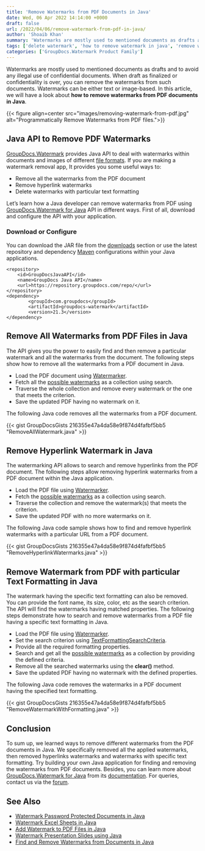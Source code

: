 ```yaml
---
title: 'Remove Watermarks from PDF Documents in Java'
date: Wed, 06 Apr 2022 14:14:00 +0000
draft: false
url: /2022/04/06/remove-watermark-from-pdf-in-java/
author: 'Shoaib Khan'
summary: 'Watermarks are mostly used to mentioned documents as drafts and to avoid any illegal use of confidential documents. When draft as finalized or confidentiality is over, you can remove the watermarks from such documents. Watermarks can be either text or image-based. In this article, we will have a look about **how to remove watermarks from PDF documents in Java**.'
tags: ['delete watermark', 'how to remove watermark in java', 'remove watermark', 'remove watermark from pdf', 'Watermark Remover', 'watermark remover application']
categories: ['GroupDocs.Watermark Product Family']
---
```


Watermarks are mostly used to mentioned documents as drafts and to avoid any illegal use of confidential documents. When draft as finalized or confidentiality is over, you can remove the watermarks from such documents. Watermarks can be either text or image-based. In this article, we will have a look about **how to remove watermarks from PDF documents in Java**.

{{< figure align=center src="images/removing-watermark-from-pdf.jpg" alt="Programmatically Remove Watermarks from PDF files.">}}

## Java API to Remove PDF Watermarks

[GroupDocs.Watermark][1] provides Java API to deal with watermarks within documents and images of different [file formats][2]. If you are making a watermark removal app, It provides you some useful ways to:

- Remove all the watermarks from the PDF document
- Remove hyperlink watermarks
- Delete watermarks with particular text formatting

Let’s learn how a Java developer can remove watermarks from PDF using [GroupDocs.Watermark for Java][3] API in different ways. First of all, download and configure the API with your application.

### Download or Configure

You can download the JAR file from the [downloads][4] section or use the latest repository and dependency [Maven][5] configurations within your Java applications.

```
<repository>
	<id>GroupDocsJavaAPI</id>
	<name>GroupDocs Java API</name>
	<url>https://repository.groupdocs.com/repo/</url>
</repository>
<dependency>
        <groupId>com.groupdocs</groupId>
        <artifactId>groupdocs-watermark</artifactId>
        <version>21.3</version> 
</dependency>
```

## Remove All Watermarks from PDF Files in Java

The API gives you the power to easily find and then remove a particular watermark and all the watermarks from the document. The following steps show how to remove all the watermarks from a PDF document in Java.

- Load the PDF document using [Watermarker][6].
- Fetch all the [possible watermarks][7] as a collection using search.
- Traverse the whole collection and remove every watermark or the one that meets the criterion.
- Save the updated PDF having no watermark on it.

The following Java code removes all the watermarks from a PDF document.

{{< gist GroupDocsGists 216355e47a4da58e9f874d4fafbf5bb5 "RemoveAllWatermark.java" >}}

## Remove Hyperlink Watermark in Java

The watermarking API allows to search and remove hyperlinks from the PDF document. The following steps allow removing hyperlink watermarks from a PDF document within the Java application.

- Load the PDF file using [Watermarker][6].
- Fetch the [possible watermarks][7] as a collection using search.
- Traverse the collection and remove the watermark(s) that meets the criterion.
- Save the updated PDF with no more watermarks on it.

The following Java code sample shows how to find and remove hyperlink watermarks with a particular URL from a PDF document.

{{< gist GroupDocsGists 216355e47a4da58e9f874d4fafbf5bb5 "RemoveHyperlinkWatermarks.java" >}}

## Remove Watermark from PDF with particular Text Formatting in Java

The watermark having the specific text formatting can also be removed. You can provide the font name, its size, color, etc as the search criterion. The API will find the watermarks having matched properties. The following steps demonstrate how to search and remove watermarks from a PDF file having a specific text formatting in Java.

- Load the PDF file using [Watermarker][6].
- Set the search criterion using [TextFormattingSearchCriteria][8].
- Provide all the required formatting properties.
- Search and get all the [possible watermarks][7] as a collection by providing the defined criteria.
- Remove all the searched watermarks using the **clear()** method.
- Save the updated PDF having no watermark with the defined properties.

The following Java code removes the watermarks in a PDF document having the specified text formatting.

{{< gist GroupDocsGists 216355e47a4da58e9f874d4fafbf5bb5 "RemoveWatermarkWithFormatting.java" >}}

## Conclusion
To sum up, we learned ways to remove different watermarks from the PDF documents in Java. We specifically removed all the applied watermarks, then removed hyperlinks watermarks and watermarks with specific text formatting. Try building your own Java application for finding and removing the watermarks from PDF documents. Besides, you can learn more about [GroupDocs.Watermark for Java][3] from its [documentation][9]. For queries, contact us via the [forum][10].

## See Also

- [Watermark Password Protected Documents in Java][11]
- [Watermark Excel Sheets in Java][12]
- [Add Watermark to PDF Files in Java][13]
- [Watermark Presentation Slides using Java][14]
- [Find and Remove Watermarks from Documents in Java][15]

[1]: https://products.groupdocs.com/watermark
[2]: https://docs.groupdocs.com/conversion/java/supported-document-formats/
[3]: https://products.groupdocs.com/watermark/java/
[4]: https://downloads.groupdocs.com/watermark
[5]: https://repository.groupdocs.com/webapp/#/artifacts/browse/tree/General/repo/com/groupdocs
[6]: https://apireference.groupdocs.com/watermark/java/com.groupdocs.watermark/Watermarker
[7]: https://apireference.groupdocs.com/watermark/java/com.groupdocs.watermark.search/PossibleWatermarkCollection
[8]: https://apireference.groupdocs.com/watermark/java/com.groupdocs.watermark.search/TextFormattingSearchCriteria
[9]: https://docs.groupdocs.com/watermark/java/
[10]: https://forum.groupdocs.com/
[11]: https://blog.groupdocs.com/2021/11/26/watermark-password-protected-documents-in-java/
[12]: https://blog.groupdocs.com/2021/11/10/watermark-excel-sheets-in-java/
[13]: https://blog.groupdocs.com/2021/06/26/add-watermark-to-pdf-in-java/
[14]: https://blog.groupdocs.com/2021/06/09/watermark-presentation-slides-using-java/
[15]: https://blog.groupdocs.com/2020/11/30/find-and-remove-watermarks-from-documents-in-java/